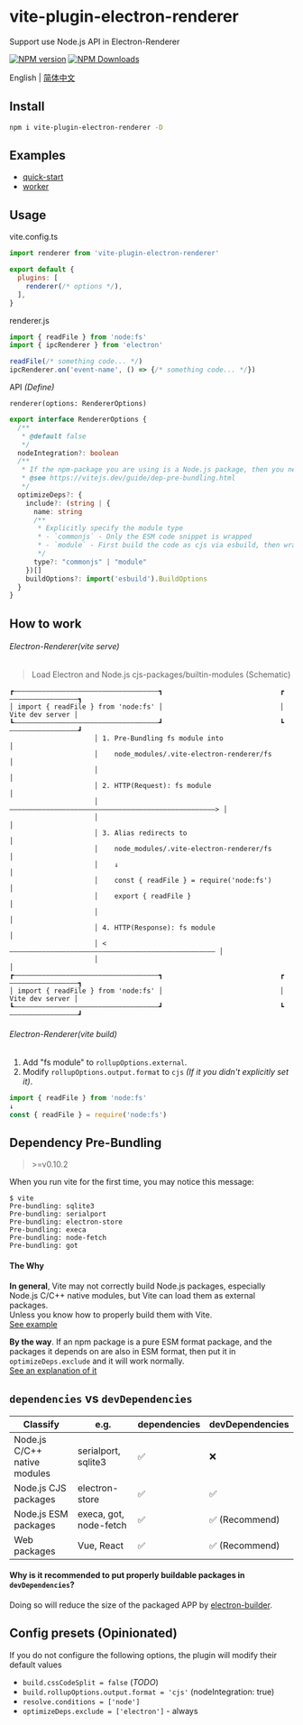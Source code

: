 # vite-plugin-electron-renderer

Support use Node.js API in Electron-Renderer

[![NPM version](https://img.shields.io/npm/v/vite-plugin-electron-renderer.svg)](https://npmjs.org/package/vite-plugin-electron-renderer)
[![NPM Downloads](https://img.shields.io/npm/dm/vite-plugin-electron-renderer.svg)](https://npmjs.org/package/vite-plugin-electron-renderer)

English | [简体中文](https://github.com/electron-vite/vite-plugin-electron-renderer/blob/main/README.zh-CN.md)

## Install

```sh
npm i vite-plugin-electron-renderer -D
```

## Examples

- [quick-start](https://github.com/electron-vite/vite-plugin-electron-renderer/tree/main/examples/quick-start)
- [worker](https://github.com/electron-vite/vite-plugin-electron-renderer/tree/main/examples/worker)

## Usage

vite.config.ts

```js
import renderer from 'vite-plugin-electron-renderer'

export default {
  plugins: [
    renderer(/* options */),
  ],
}
```

renderer.js

```ts
import { readFile } from 'node:fs'
import { ipcRenderer } from 'electron'

readFile(/* something code... */)
ipcRenderer.on('event-name', () => {/* something code... */})
```

API *(Define)*

`renderer(options: RendererOptions)`

```ts
export interface RendererOptions {
  /**
   * @default false
   */
  nodeIntegration?: boolean
  /**
   * If the npm-package you are using is a Node.js package, then you need to Pre-Bundling it.
   * @see https://vitejs.dev/guide/dep-pre-bundling.html
   */
  optimizeDeps?: {
    include?: (string | {
      name: string
      /**
       * Explicitly specify the module type
       * - `commonjs` - Only the ESM code snippet is wrapped
       * - `module` - First build the code as cjs via esbuild, then wrap the ESM code snippet
       */
      type?: "commonjs" | "module"
    })[]
    buildOptions?: import('esbuild').BuildOptions
  }
}
```

## How to work

###### Electron-Renderer(vite serve)

> Load Electron and Node.js cjs-packages/builtin-modules (Schematic)

```
┏————————————————————————————————————┓                             ┏—————————————————┓
│ import { readFile } from 'node:fs' │                             │ Vite dev server │
┗————————————————————————————————————┛                             ┗—————————————————┛
                     │ 1. Pre-Bundling fs module into                       │
                     │    node_modules/.vite-electron-renderer/fs           │
                     │                                                      │
                     │ 2. HTTP(Request): fs module                          │
                     │ ———————————————————————————————————————————————————> │
                     │                                                      │
                     │ 3. Alias redirects to                                │
                     │    node_modules/.vite-electron-renderer/fs           │
                     │    ↓                                                 │
                     │    const { readFile } = require('node:fs')           │
                     │    export { readFile }                               │
                     │                                                      │
                     │ 4. HTTP(Response): fs module                         │
                     │ <——————————————————————————————————————————————————— │
                     │                                                      │
┏————————————————————————————————————┓                             ┏—————————————————┓
│ import { readFile } from 'node:fs' │                             │ Vite dev server │
┗————————————————————————————————————┛                             ┗—————————————————┛
```

###### Electron-Renderer(vite build)

1. Add "fs module" to `rollupOptions.external`.
2. Modify `rollupOptions.output.format` to `cjs` *(If it you didn't explicitly set it)*.

```js
import { readFile } from 'node:fs'
↓
const { readFile } = require('node:fs')
```

## Dependency Pre-Bundling

> &gt;=v0.10.2

When you run vite for the first time, you may notice this message:

```log
$ vite
Pre-bundling: sqlite3
Pre-bundling: serialport
Pre-bundling: electron-store
Pre-bundling: execa
Pre-bundling: node-fetch
Pre-bundling: got
```

#### The Why

**In general**, Vite may not correctly build Node.js packages, especially Node.js C/C++ native modules, but Vite can load them as external packages.  
Unless you know how to properly build them with Vite.  
[See example](https://github.com/electron-vite/vite-plugin-electron-renderer/blob/v0.10.3/examples/quick-start/vite.config.ts#L14-L23)

**By the way**. If an npm package is a pure ESM format package, and the packages it depends on are also in ESM format, then put it in `optimizeDeps.exclude` and it will work normally.  
[See an explanation of it](https://github.com/electron-vite/vite-plugin-electron-renderer/blob/v0.10.3/examples/quick-start/vite.config.ts#L33-L36)

## `dependencies` vs `devDependencies`

<table>
  <thead>
    <th>Classify</th>
    <th>e.g.</th>
    <th>dependencies</th>
    <th>devDependencies</th>
  </thead>
  <tbody>
    <tr>
      <td>Node.js C/C++ native modules</td>
      <td>serialport, sqlite3</td>
      <td>✅</td>
      <td>❌</td>
    </tr>
    <tr>
      <td>Node.js CJS packages</td>
      <td>electron-store</td>
      <td>✅</td>
      <td>✅</td>
    </tr>
    <tr>
      <td>Node.js ESM packages</td>
      <td>execa, got, node-fetch</td>
      <td>✅</td>
      <td>✅ (Recommend)</td>
    </tr>
    <tr>
      <td>Web packages</td>
      <td>Vue, React</td>
      <td>✅</td>
      <td>✅ (Recommend)</td>
    </tr>
  </tbody>
</table>

#### Why is it recommended to put properly buildable packages in `devDependencies`?

Doing so will reduce the size of the packaged APP by [electron-builder](https://github.com/electron-userland/electron-builder).

## Config presets (Opinionated)

If you do not configure the following options, the plugin will modify their default values

- `build.cssCodeSplit = false` (*TODO*)
- `build.rollupOptions.output.format = 'cjs'` (nodeIntegration: true)
- `resolve.conditions = ['node']`
- `optimizeDeps.exclude = ['electron']` - always

